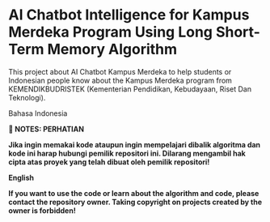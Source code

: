 # AI Chatbot Intelligence for Kampus Merdeka Program Using Long Short-Term Memory Algorithm

<p>This project about AI Chatbot Kampus Merdeka to help students or Indonesian people know about the Kampus Merdeka program from KEMENDIKBUDRISTEK (Kementerian Pendidikan, 
Kebudayaan, Riset Dan Teknologi).</p>

<p>Bahasa Indonesia</p>

<b>📌 NOTES: PERHATIAN</b>

<b>Jika ingin memakai kode ataupun ingin mempelajari dibalik algoritma dan kode ini harap hubungi pemilik repositori ini. Dilarang mengambil hak cipta atas proyek yang telah dibuat oleh pemilik repositori!<b>

<p>English</p>

<b>If you want to use the code or learn about the algorithm and code, please contact the repository owner. Taking copyright on projects created by the owner is forbidden!</b>
